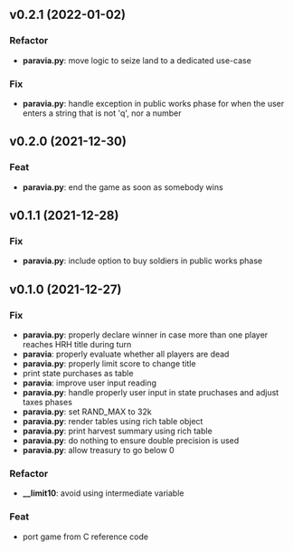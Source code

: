 ## v0.2.1 (2022-01-02)

### Refactor

- **paravia.py**: move logic to seize land to a dedicated use-case

### Fix

- **paravia.py**: handle exception in public works phase for when the user enters a string that is not 'q', nor a number

## v0.2.0 (2021-12-30)

### Feat

- **paravia.py**: end the game as soon as somebody wins

## v0.1.1 (2021-12-28)

### Fix

- **paravia.py**: include option to buy soldiers in public works phase

## v0.1.0 (2021-12-27)

### Fix

- **paravia.py**: properly declare winner in case more than one player reaches HRH title during turn
- **paravia**: properly evaluate whether all players are dead
- **paravia.py**: properly limit score to change title
- print state purchases as table
- **paravia**: improve user input reading
- **paravia.py**: handle properly user input in state pruchases and adjust taxes phases
- **paravia.py**: set RAND_MAX to 32k
- **paravia.py**: render tables using rich table object
- **paravia.py**: print harvest summary using rich table
- **paravia.py**: do nothing to ensure double precision is used
- **paravia.py**: allow treasury to go below 0

### Refactor

- **__limit10**: avoid using intermediate variable

### Feat

- port game from C reference code
